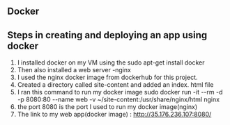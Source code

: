 ## Docker

## Steps in creating and deploying an app using docker

1. I installed docker on my VM using the sudo apt-get install docker
2. Then also installed a web server -nginx
3. I used the nginx docker image from dockerhub for this project.
4. Created a directory called site-content and added an index. html file 
5. I ran this command to run my docker image  sudo docker run -it --rm -d -p 8080:80 --name web -v ~/site-content:/usr/share/nginx/html nginx
6. the port 8080 is the port I used to run my docker image(nginx)
7. The link to my web app(docker image) : http://35.176.236.107:8080/
